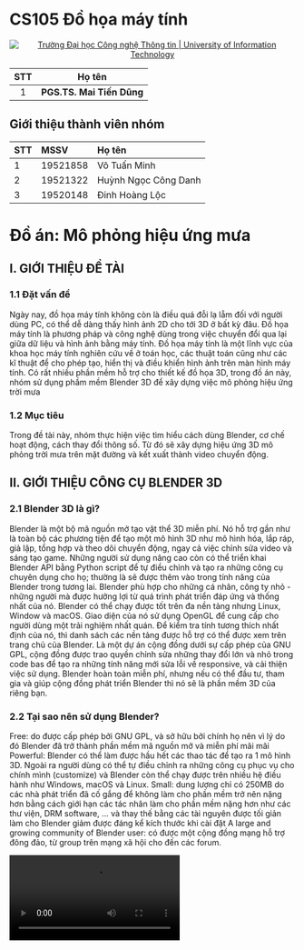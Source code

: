 # CS105 Đồ họa máy tính 


<p align="center">
  <a href="https://www.uit.edu.vn/" title="Trường Đại học Công nghệ Thông tin" style="border: none;">
    <img src="https://i.imgur.com/WmMnSRt.png" alt="Trường Đại học Công nghệ Thông tin | University of Information Technology">
  </a>
</p>

| STT | Họ tên |
| :---: | --- |
| 1 | **PGS.TS. Mai Tiến Dũng** | 

## **Giới thiệu thành viên nhóm**
<!-- ### Thông tin liên hệ -->
| STT | MSSV | Họ tên |
|:--- | :-------|:----------|
|1|19521858|Võ Tuấn Minh|19521858@gm.uit.edu.vn|
|2|19521322|Huỳnh Ngọc Công Danh| 19521322@gm.uit.edu.vn|
|3|19520148|Đinh Hoàng Lộc|19520148@gm.uit.edu.vn|


# Đồ án: Mô phỏng hiệu ứng mưa
<h2>I.	GIỚI THIỆU ĐỀ TÀI	</h2>
<h3>1.1 Đặt vấn đề</h3>
Ngày nay, đồ họa máy tính không còn là điều quá đỗi lạ lẵm đối với người dùng PC, có thể dễ dàng thấy hình ảnh 2D cho tới 3D ở bất kỳ đâu. 
Đồ họa máy tính là phương pháp và công nghệ dùng trong việc chuyển đổi qua lại giữa dữ liệu và hình ảnh bằng máy tính. Đồ họa máy tính là một lĩnh vực của khoa học máy tính nghiên cứu về ở toán học, các thuật toán cũng như các kĩ thuật để cho phép tạo, hiển thị và điều khiển hình ảnh trên màn hình máy tính. 
Có rất nhiều phần mềm hỗ trợ cho thiết kế đồ họa 3D, trong đồ án này, nhóm sử dụng phầm mềm Blender 3D để xây dựng việc mô phỏng hiệu ứng trời mưa
<h3>1.2 Mục tiêu</h3>
Trong đề tài này, nhóm thực hiện việc tìm hiểu cách dùng Blender, cơ chế hoạt động, cách thay đổi thông số. Từ đó sẽ xây dựng hiệu ứng 3D mô phỏng trời mưa trên mặt đường và kết xuất thành video chuyển động. 



<h2>II.	GIỚI THIỆU CÔNG CỤ BLENDER 3D </h2>
<h3>2.1	Blender 3D là gì?</h3>
Blender là một bộ mã nguồn mở tạo vật thể 3D miễn phí. Nó hỗ trợ gần như là toàn bộ các phương tiện để tạo một mô hình 3D như mô hình hóa, lắp ráp, giả lập, tổng hợp và theo dõi chuyển động, ngay cả việc chỉnh sửa video và sáng tạo game. Những người sử dụng nâng cao còn có thể triển khai Blender API bằng Python script để tự điều chỉnh và tạo ra những công cụ chuyên dụng cho họ; thường là sẽ được thêm vào trong tính năng của Blender trong tương lai. Blender phù hợp cho những cá nhân, công ty nhỏ - những người mà được hưởng lợi từ quá trình phát triển đáp ứng và thống nhất của nó.
Blender có thể chạy được tốt trên đa nền tảng nhưng Linux, Window và macOS. Giao diện của nó sử dụng OpenGL để cung cấp cho người dùng một trải nghiệm nhất quán. Để kiểm tra tính tương thích nhất định của nó, thì danh sách các nền tảng được hỗ trợ có thể được xem trên trang chủ của Blender.
Là một dự án cộng đồng dưới sự cấp phép của GNU GPL, cộng đồng được trao quyền chỉnh sửa những thay đổi lớn và nhỏ trong code bas để tạo ra những tính năng mới sửa lỗi về responsive, và cải thiện việc sử dụng. Blender hoàn toàn miễn phí, nhưng nếu có thể đầu tư, tham gia và giúp cộng đồng phát triển Blender thì nó sẽ là phần mềm 3D của riêng bạn.
<h3>2.2	Tại sao nên sử dụng Blender?</h3>
Free: do được cấp phép bởi GNU GPL, và sở hữu bởi chính họ nên vì lý do đó Blender đã trở thành phần mềm mã nguồn mở và miễn phí mãi mãi
Powerful: Blender có thể làm được hầu hết các thao tác để tạo ra 1 mô hình 3D. Ngoài ra người dùng có thể tự điều chỉnh ra những công cụ phục vụ cho chính mình (customize) và Blender còn thể chạy được trên nhiều hệ điều hành như Windows, macOS và Linux.
Small: dung lượng chỉ có 250MB do các nhà phát triển đã cố gắng để không làm cho phần mềm trở nên nặng hơn bằng cách giới hạn các tác nhân làm cho phần mềm nặng hơn như các thư viện, DRM software, … và thay thế bằng các tài nguyên được tối giản làm cho Blender giảm được đáng kể kích thước khi cài đặt
A large and growing community of Blender user: có được một cộng đồng mạng hỗ trợ đông đảo, từ group trên mạng xã hội cho đến các forum.



<video src="/render/Demo_CS105.mp4"></video>
